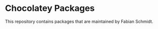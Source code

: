 Chocolatey Packages
===================

This repository contains packages that are maintained by Fabian Schmidt.
